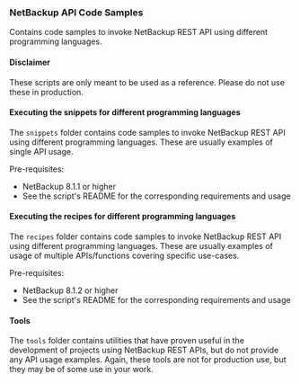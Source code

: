 ### NetBackup API Code Samples

Contains code samples to invoke NetBackup REST API using different programming languages.

#### Disclaimer
These scripts are only meant to be used as a reference. Please do not use these in production.

#### Executing the snippets for different programming languages

The `snippets` folder contains code samples to invoke NetBackup REST API using different programming languages. These are usually examples of single API usage.

Pre-requisites:

- NetBackup 8.1.1 or higher
- See the script's README for the corresponding requirements and usage


#### Executing the recipes for different programming languages

The `recipes` folder contains code samples to invoke NetBackup REST API using different programming languages. These are usually examples of usage of multiple APIs/functions covering specific use-cases.

Pre-requisites:

- NetBackup 8.1.2 or higher
- See the script's README for the corresponding requirements and usage



#### Tools
The `tools` folder contains utilities that have proven useful in the development of projects using
NetBackup REST APIs, but do not provide any API usage examples.  Again, these tools are not for
production use, but they may be of some use in your work.

